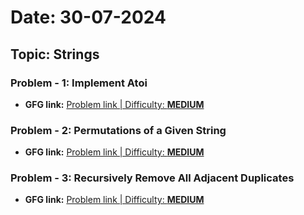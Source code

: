 # Date: 30-07-2024

## Topic: Strings

### Problem - 1: Implement Atoi

- **GFG link:** [Problem link | Difficulty: **MEDIUM**](https://www.geeksforgeeks.org/problems/implement-atoi/1?page=1&category=Strings&difficulty=Medium&sprint=a663236c31453b969852f9ea22507634&sortBy=submissions)

### Problem - 2: Permutations of a Given String

- **GFG link:** [Problem link | Difficulty: **MEDIUM**](https://www.geeksforgeeks.org/problems/permutations-of-a-given-string2041/1?page=1&category=Strings&difficulty=Medium&sprint=a663236c31453b969852f9ea22507634&sortBy=submissions)

### Problem - 3: Recursively Remove All Adjacent Duplicates

- **GFG link:** [Problem link | Difficulty: **MEDIUM**](https://www.geeksforgeeks.org/problems/recursively-remove-all-adjacent-duplicates0744/1?page=1&category=Strings&difficulty=Medium&sprint=a663236c31453b969852f9ea22507634&sortBy=submissions)
